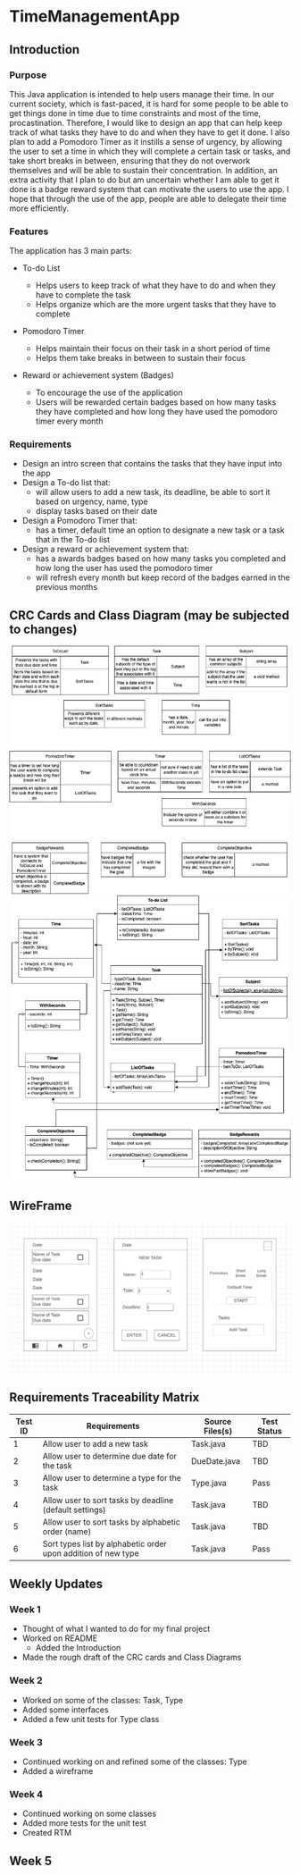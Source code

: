 # TimeManagementApp

## Introduction

### Purpose
This Java application is intended to help users manage their time. In our current society, which is fast-paced, it is hard for some people to be able to get things done in time due to time constraints and most of the time, procastination. Therefore, I would like to design an app that can help keep track of what tasks they have to do and when they have to get it done. I also plan to add a Pomodoro Timer as it instills a sense of urgency, by allowing the user to set a time in which they will complete a certain task or tasks, and take short breaks in between, ensuring that they do not overwork themselves and will be able to sustain their concentration. In addition, an extra activity that I plan to do but am uncertain whether I am able to get it done is a badge reward system that can motivate the users to use the app. I hope that through the use of the app, people are able to delegate their time more efficiently.

### Features
The application has 3 main parts:
* To-do List
  - Helps users to keep track of what they have to do and when they have to complete the task
  - Helps organize which are the more urgent tasks that they have to complete
  
* Pomodoro Timer
  - Helps maintain their focus on their task in a short period of time
  - Helps them take breaks in between to sustain their focus
  
* Reward or achievement system (Badges)
  - To encourage the use of the application
  - Users will be rewarded certain badges based on how many tasks they have completed and how long they have used the pomodoro timer every month

### Requirements
* Design an intro screen that contains the tasks that they have input into the app
* Design a To-do list that:
  - will allow users to add a new task, its deadline, be able to sort it based on urgency, name, type
  - display tasks based on their date
* Design a Pomodoro Timer that:
  - has a timer, default time an option to designate a new task or a task that in the To-do list
* Design a reward or achievement system that:
  - has a awards badges based on how many tasks you completed and how long the user has used the pomodoro timer
  - will refresh every month but keep record of the badges earned in the previous months

## CRC Cards and Class Diagram (may be subjected to changes)
![CRC Cards](https://github.com/AR1sUt3l/TimeManagementApp/blob/main/images/CRC%20Cards%20v1.jpg)
![Class Diagram](https://github.com/AR1sUt3l/TimeManagementApp/blob/main/images/Class%20Diagram%20v1.jpg)

## WireFrame
![WireFrame](https://github.com/AR1sUt3l/TimeManagementApp/blob/main/images/WireFrame%20v1.png)

## Requirements Traceability Matrix
| Test ID | Requirements                                                  | Source Files(s) | Test Status |
|---------|---------------------------------------------------------------|-----------------|-------------|
| 1       | Allow user to add a new task                                  | Task.java       | TBD         |
| 2       | Allow user to determine due date for the task                 | DueDate.java    | TBD         |
| 3       | Allow user to determine a type for the task                   | Type.java       | Pass        |
| 4       | Allow user to sort tasks by deadline (default settings)       | Task.java       | TBD         |
| 5       | Allow user to sort tasks by alphabetic order (name)           | Task.java       | TBD         |
| 6       | Sort types list by alphabetic order upon addition of new type | Task.java       | Pass        |

## Weekly Updates
### Week 1
* Thought of what I wanted to do for my final project
* Worked on README
  - Added the Introduction
* Made the rough draft of the CRC cards and Class Diagrams
### Week 2
* Worked on some of the classes: Task, Type
* Added some interfaces
* Added a few unit tests for Type class
### Week 3
* Continued working on and refined some of the classes: Type
* Added a wireframe
### Week 4
* Continued working on some classes
* Added more tests for the unit test
* Created RTM
## Week 5
